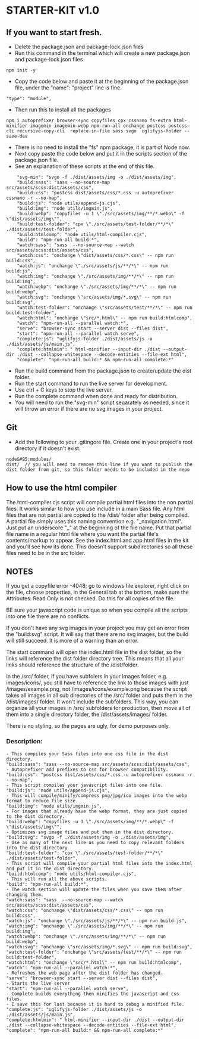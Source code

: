 # STARTER-KIT v1.0


## If you want to start fresh.

- Delete the package.json and package-lock.json files
- Run this command in the terminal which will create a new package.json and package-lock.json files

```
npm init -y
```

- Copy the code below and paste it at the beginning of the package.json file, under the "name": "project" line is fine.

```
"type": "module",
```

- Then run this to install all the packages

```
npm i autoprefixer browser-sync copyfiles cpx cssnano fs-extra html-minifier imagemin imagemin-webp npm-run-all onchange postcss postcss-cli recursive-copy-cli  replace-in-file sass svgo  uglifyjs-folder --save-dev
```
- There is no need to install the "fs" npm package, it is part of Node now.
- Next copy paste the code below and put it in the scripts section of the package.json file.
- See an explanation of these scripts at the end of this file.

```
    "svg-min": "svgo -f ./dist/assets/img -o ./dist/assets/img",
    "build:sass": "sass --no-source-map src/assets/scss:dist/assets/css",
    "build:css": "postcss dist/assets/css/*.css -u autoprefixer cssnano -r --no-map",
    "build:js": "node utils/append-js.cjs",
    "build:img": "node utils/imgmin.js",
    "build:webp": "copyfiles -u 1 \"./src/assets/img/**/*.webp\" -f \"dist/assets/img\"",
    "build:test-folder": "cpx \"./src/assets/test-folder/**/*\" ./dist/assets/test-folder",
    "build:htmlcomp": "node utils/html-compiler.cjs",
    "build": "npm-run-all build:*",
    "watch:sass": "sass  --no-source-map --watch src/assets/scss:dist/assets/css",
    "watch:css": "onchange \"dist/assets/css/*.css\" -- npm run build:css",
    "watch:js": "onchange \"./src/assets/js/**/*\" -- npm run build:js",
    "watch:img": "onchange \"./src/assets/img/**/*\" -- npm run build:img",
    "watch:webp": "onchange \"./src/assets/img/**/*\" -- npm run build:webp",
    "watch:svg": "onchange \"src/assets/img/*.svg\" -- npm run build:svg",
    "watch:test-folder": "onchange \"src/assets/test/**/*\" -- npm run build:test-folder",
    "watch:html": "onchange \"src/*.html\" -- npm run build:htmlcomp",
    "watch": "npm-run-all --parallel watch:*",
    "serve": "browser-sync start --server dist --files dist",
    "start": "npm-run-all --parallel watch serve",
    "complete:js": "uglifyjs-folder ./dist/assets/js -o ./dist/assets/js/main.js",
    "complete:htmlmin": " html-minifier --input-dir ./dist --output-dir ./dist --collapse-whitespace --decode-entities --file-ext html",
    "complete": "npm-run-all build:* && npm-run-all complete:*"
```

- Run the build command from the package.json to create/update the dist folder.
- Run the start command to run the live server for development.
- Use ctrl + C keys to stop the live server.
- Run the complete command when done and ready for distribution.
- You will need to run the "svg-min" script separately as needed, since it will throw an error if there are no svg images in your project.

## Git

- Add the following to your .gitingore file. Create one in your project's root directory if it doesn't exist.
```
node&#95;modules/
dist/  // you will need to remove this line if you want to publish the dist folder from git, so this folder needs to be included in the repo
```

## How to use the html compiler
The html-compiler.cjs script will compile partial html files into the non partial files.
It works similar to how you use include in a main Sass file.
Any html files that are not partial are copied to the /dist/ folder after being compiled.
A partial file simply uses this naming convention e.g. "&#95;navigation.html".
Just put an underscore "&#95;" at the beginning of the file name.
Put that partial file name in a regular html file where you want the partial file's contents/markup to appear.
See the index.html and app.html files in the kit and you'll see how its done.
This doesn't support subdirectories so all these files need to be in the src folder.


## NOTES
If you get a copyfile error -4048; go to windows file explorer, right click on the file,
choose properties, in the General tab at the bottom, make sure the Attributes: Read Only
is not checked. Do this for all copies of the file.

BE sure your javascript code is unique so when you compile all the scripts into one file
there are no conflicts.

If you don't have any svg images in your project you may get an error from the "build:svg" script.
It will say that there are no svg images, but the build will still succeed. It is more of a warning 
than an error.

The start command will open the index.html file in the dist folder, so the links will reference the dist folder directory tree. This means that all your links should reference the structure of the /dist/folder.

In the /src/ folder, if you have subfolers in your images folder, e.g. images/icons/, you still have to reference the link to those images with just /images/example.png, not /images/icons/example.png because the script takes all
images in all sub directories of the /src/ folder and puts them in the /dist/images/ folder. It won't include the subfolders. This way, you can organize all your images in /src/ subfolders for production, then move all of them into a single directory folder, the /dist/assets/images/ folder.

There is no styling, so the pages are ugly, for demo purposes only.


### Description:

    - This compiles your Sass files into one css file in the dist directory.
    "build:sass": "sass --no-source-map src/assets/scss:dist/assets/css",
    - Autoprefixer add prefixes to css for browser compatibility.
    "build:css": "postcss dist/assets/css/*.css -u autoprefixer cssnano -r --no-map",
    - This script compiles your javascript files into one file.
    "build:js": "node utils/append-js.cjs",
    - This will compile/minify/compress png/jpg/ico images into the webp format to reduce file size.
    "build:img": "node utils/imgmin.js",
    - For images that already have the webp format, they are just copied to the dist directory.
    "build:webp": "copyfiles -u 1 \"./src/assets/img/**/*.webp\" -f \"dist/assets/img\"",
    - Optimizes svg image files and put them in the dist directory.
    "build:svg": "svgo -f ./dist/assets/img -o ./dist/assets/img",
    - Use as many of the next line as you need to copy relevant folders into the dist directory
    "build:test-folder": "cpx \"./src/assets/test-folder/**/*\" ./dist/assets/test-folder",
    - This script will compile your partial html files into the index.html and put it in the dist directory.
    "build:htmlcomp": "node utils/html-compiler.cjs",
    - This will run all the above scripts.
    "build": "npm-run-all build:*",
    - The watch section will update the files when you save them after changing them.
    "watch:sass": "sass  --no-source-map --watch src/assets/scss:dist/assets/css",
    "watch:css": "onchange \"dist/assets/css/*.css\" -- npm run build:css",
    "watch:js": "onchange \"./src/assets/js/**/*\" -- npm run build:js",
    "watch:img": "onchange \"./src/assets/img/**/*\" -- npm run build:img",
    "watch:webp": "onchange \"./src/assets/img/**/*\" -- npm run build:webp",
    "watch:svg": "onchange \"src/assets/img/*.svg\" -- npm run build:svg",
    "watch:test-folder": "onchange \"src/assets/test/**/*\" -- npm run build:test-folder",
    "watch:html": "onchange \"src/*.html\" -- npm run build:htmlcomp",
    "watch": "npm-run-all --parallel watch:*",
    - Refreshes the web page after the dist folder has changed.
    "serve": "browser-sync start --server dist --files dist",
    - Starts the live server
    "start": "npm-run-all --parallel watch serve",
    - Complete builds everything then minifies the javascript and css files.
    - I save this for last because it is hard to debug a minified file.
    "complete:js": "uglifyjs-folder ./dist/assets/js -o ./dist/assets/js/main.js",
    "complete:htmlmin": " html-minifier --input-dir ./dist --output-dir ./dist --collapse-whitespace --decode-entities --file-ext html",
    "complete": "npm-run-all build:* && npm-run-all complete:*"
